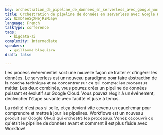 ```yaml
---
key: orchestration_de_pipeline_de_donnees_en_serverless_avec_google_workflow
title: Orchestration de pipeline de données en serverless avec Google Workflow
id: Uzmb4eeSgXNejRiM6apv
language: French
talkType: conference
tags:
  - bigdata-ai
complexity: Intermediate
speakers:
  - guillaume_blaquiere
draft: false

---
```


Les process événementiel sont une nouvelle façon de traiter et d'ingérer les données. Le serverless est un nouveau paradigme pour faire abstraction de la couche technique et se concentrer sur ce qui compte: les processus métier.
Les deux combinés, vous pouvez créer un pipeline de données puissant et évolutif sur Google Cloud. Vous pouvez réagir à un événement, déclencher l'étape suivante avec facilité et juste à temps.

La réalité n'est pas si belle, et ça devient vite devenu un cauchemar pour comprendre et mettre à jour les pipelines. Workflows est un nouveau produit sur Google Cloud qui orchestre les processus.
Venez découvrir ce qu'était le pipeline de données avant et comment il est plus fluide avec Workflow!